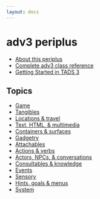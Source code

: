 ```yaml
---
layout: docs
---
```

# adv3 periplus

- <a href="about.html" target="classes">About this periplus</a>
- <a href="https://www.tads.org/t3doc/doc/libref/index.html"
  target="_blank">Complete adv3 class reference</a>
- <a href="https://www.tads.org/t3doc/doc/gsg" target="_blank">Getting
  Started in TADS 3</a>

## Topics

- <a href="topics.html#topic_0" target="topics">Game</a>
- <a href="topics.html#topic_1" target="topics">Tangibles</a>
- <a href="topics.html#topic_2" target="topics">Locations &amp; travel</a>
- <a href="topics.html#topic_3" target="topics">Text, HTML, &amp;
  multimedia</a>
- <a href="topics.html#topic_4" target="topics">Containers &amp;
  surfaces</a>
- <a href="topics.html#topic_5" target="topics">Gadgetry</a>
- <a href="topics.html#topic_6" target="topics">Attachables</a>
- <a href="topics.html#topic_7" target="topics">Actions &amp; verbs</a>
- <a href="topics.html#topic_8" target="topics">Actors, NPCs, &amp;
  conversations</a>
- <a href="topics.html#topic_9" target="topics">Consultables &amp;
  knowledge</a>
- <a href="topics.html#topic_10" target="topics">Events</a>
- <a href="topics.html#topic_11" target="topics">Sensory</a>
- <a href="topics.html#topic_12" target="topics">Hints, goals &amp;
  menus</a>
- <a href="topics.html#topic_13" target="topics">System</a>
